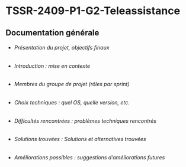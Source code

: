 # TSSR-2409-P1-G2-Teleassistance

## Documentation générale

- ###### Présentation du projet, objectifs finaux
- ###### Introduction : mise en contexte
- ###### Membres du groupe de projet (rôles par sprint)
- ###### Choix techniques : quel OS, quelle version, etc.
- ###### Difficultés rencontrées : problèmes techniques rencontrés
- ###### Solutions trouvées : Solutions et alternatives trouvées
- ###### Améliorations possibles : suggestions d’améliorations futures

